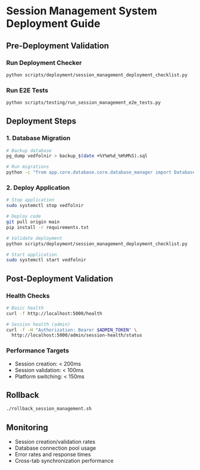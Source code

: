 # Session Management System Deployment Guide

## Pre-Deployment Validation

### Run Deployment Checker
```bash
python scripts/deployment/session_management_deployment_checklist.py
```

### Run E2E Tests
```bash
python scripts/testing/run_session_management_e2e_tests.py
```

## Deployment Steps

### 1. Database Migration
```bash
# Backup database
pg_dump vedfolnir > backup_$(date +%Y%m%d_%H%M%S).sql

# Run migrations
python -c "from app.core.database.core.database_manager import DatabaseManager; from config import Config; DatabaseManager(Config()).create_tables()"
```

### 2. Deploy Application
```bash
# Stop application
sudo systemctl stop vedfolnir

# Deploy code
git pull origin main
pip install -r requirements.txt

# Validate deployment
python scripts/deployment/session_management_deployment_checklist.py

# Start application
sudo systemctl start vedfolnir
```

## Post-Deployment Validation

### Health Checks
```bash
# Basic health
curl -f http://localhost:5000/health

# Session health (admin)
curl -f -H "Authorization: Bearer $ADMIN_TOKEN" \
  http://localhost:5000/admin/session-health/status
```

### Performance Targets
- Session creation: < 200ms
- Session validation: < 100ms
- Platform switching: < 150ms

## Rollback
```bash
./rollback_session_management.sh
```

## Monitoring
- Session creation/validation rates
- Database connection pool usage
- Error rates and response times
- Cross-tab synchronization performance
